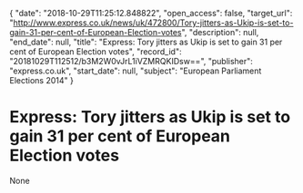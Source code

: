 {
  "date": "2018-10-29T11:25:12.848822", 
  "open_access": false, 
  "target_url": "http://www.express.co.uk/news/uk/472800/Tory-jitters-as-Ukip-is-set-to-gain-31-per-cent-of-European-Election-votes", 
  "description": null, 
  "end_date": null, 
  "title": "Express: Tory jitters as Ukip is set to gain 31 per cent of European Election votes", 
  "record_id": "20181029T112512/b3M2W0vJrL1iVZMRQKIDsw==", 
  "publisher": "express.co.uk", 
  "start_date": null, 
  "subject": "European Parliament Elections 2014"
}

# Express: Tory jitters as Ukip is set to gain 31 per cent of European Election votes

None